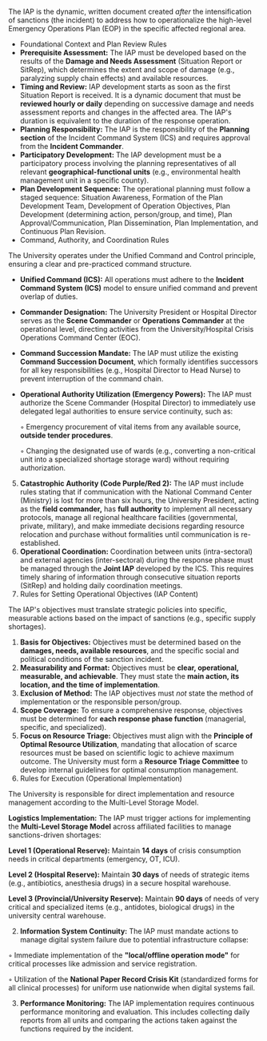 The IAP is the dynamic, written document created *after* the intensification of sanctions (the incident) to address how to operationalize the high-level Emergency Operations Plan (EOP) in the specific affected regional area.

- Foundational Context and Plan Review Rules
- **Prerequisite Assessment:** The IAP must be developed based on the results of the **Damage and Needs Assessment** (Situation Report or SitRep), which determines the extent and scope of damage (e.g., paralyzing supply chain effects) and available resources.
- **Timing and Review:** IAP development starts as soon as the first Situation Report is received. It is a dynamic document that must be **reviewed hourly or daily** depending on successive damage and needs assessment reports and changes in the affected area. The IAP's duration is equivalent to the duration of the response operation.
- **Planning Responsibility:** The IAP is the responsibility of the **Planning section** of the Incident Command System (ICS) and requires approval from the **Incident Commander**.
- **Participatory Development:** The IAP development must be a participatory process involving the planning representatives of all relevant **geographical-functional units** (e.g., environmental health management unit in a specific county).
- **Plan Development Sequence:** The operational planning must follow a staged sequence: Situation Awareness, Formation of the Plan Development Team, Development of Operation Objectives, Plan Development (determining action, person/group, and time), Plan Approval/Communication, Plan Dissemination, Plan Implementation, and Continuous Plan Revision.
- Command, Authority, and Coordination Rules

The University operates under the Unified Command and Control principle, ensuring a clear and pre-practiced command structure.

- **Unified Command (ICS):** All operations must adhere to the **Incident Command System (ICS)** model to ensure unified command and prevent overlap of duties.
- **Commander Designation:** The University President or Hospital Director serves as the **Scene Commander** or **Operations Commander** at the operational level, directing activities from the University/Hospital Crisis Operations Command Center (EOC).
- **Command Succession Mandate:** The IAP must utilize the existing **Command Succession Document**, which formally identifies successors for all key responsibilities (e.g., Hospital Director to Head Nurse) to prevent interruption of the command chain.
- **Operational Authority Utilization (Emergency Powers):** The IAP must authorize the Scene Commander (Hospital Director) to immediately use delegated legal authorities to ensure service continuity, such as:

  ◦ Emergency procurement of vital items from any available source, **outside tender procedures**.

  ◦ Changing the designated use of wards (e.g., converting a non-critical unit into a specialized shortage storage ward) without requiring authorization.

5. **Catastrophic Authority (Code Purple/Red 2):** The IAP must include rules stating that if communication with the National Command Center (Ministry) is lost for more than six hours, the University President, acting as the **field commander,** has **full authority** to implement all necessary protocols, manage all regional healthcare facilities (governmental, private, military), and make immediate decisions regarding resource relocation and purchase without formalities until communication is re-established.
6. **Operational Coordination:** Coordination between units (intra-sectoral) and external agencies (inter-sectoral) during the response phase must be managed through the **Joint IAP** developed by the ICS. This requires timely sharing of information through consecutive situation reports (SitRep) and holding daily coordination meetings.
7. Rules for Setting Operational Objectives (IAP Content)

The IAP's objectives must translate strategic policies into specific, measurable actions based on the impact of sanctions (e.g., specific supply shortages).

1. **Basis for Objectives:** Objectives must be determined based on the **damages, needs, available resources**, and the specific social and political conditions of the sanction incident.
2. **Measurability and Format:** Objectives must be **clear, operational, measurable, and achievable**. They must state the **main action, its location, and the time of implementation**.
3. **Exclusion of Method:** The IAP objectives must *not* state the method of implementation or the responsible person/group.
4. **Scope Coverage:** To ensure a comprehensive response, objectives must be determined for **each response phase function** (managerial, specific, and specialized).
5. **Focus on Resource Triage:** Objectives must align with the **Principle of Optimal Resource Utilization**, mandating that allocation of scarce resources must be based on scientific logic to achieve maximum outcome. The University must form a **Resource Triage Committee** to develop internal guidelines for optimal consumption management.
6. Rules for Execution (Operational Implementation)

The University is responsible for direct implementation and resource management according to the Multi-Level Storage Model.

**Logistics Implementation:** The IAP must trigger actions for implementing the **Multi-Level Storage Model** across affiliated facilities to manage sanctions-driven shortages:

**Level 1 (Operational Reserve):** Maintain **14 days** of crisis consumption needs in critical departments (emergency, OT, ICU).

**Level 2 (Hospital Reserve):** Maintain **30 days** of needs of strategic items (e.g., antibiotics, anesthesia drugs) in a secure hospital warehouse.

**Level 3 (Provincial/University Reserve):** Maintain **90 days** of needs of very critical and specialized items (e.g., antidotes, biological drugs) in the university central warehouse.

2. **Information System Continuity:** The IAP must mandate actions to manage digital system failure due to potential infrastructure collapse:

  ◦ Immediate implementation of the **"local/offline operation mode"** for critical processes like admission and service registration.

  ◦ Utilization of the **National Paper Record Crisis Kit** (standardized forms for all clinical processes) for uniform use nationwide when digital systems fail.

3. **Performance Monitoring:** The IAP implementation requires continuous performance monitoring and evaluation. This includes collecting daily reports from all units and comparing the actions taken against the functions required by the incident.

